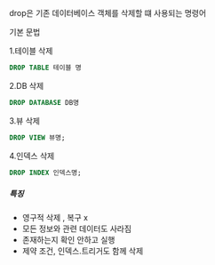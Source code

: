 drop은 기존 데이터베이스 객체를 삭제할 떄 사용되는 명령어

기본 문법

1.테이블 삭제

```sql
DROP TABLE 테이블 명
```

2.DB 삭제

```sql
DROP DATABASE DB명
```

3.뷰 삭제

```sql
DROP VIEW 뷰명;
```

4.인덱스 삭제
```sql
DROP INDEX 인덱스명;
```

##### 특징
- 영구적 삭제 , 복구 x
- 모든 정보와 관련 데이터도 사라짐
- 존재하는지 확인 안하고 실행
- 제약 조건, 인덱스.트리거도 함께 삭제